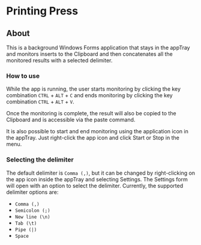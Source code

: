 # Printing Press

## About
This is a background Windows Forms application that stays in the appTray and monitors inserts to the Clipboard and then concatenates all the monitored results with a selected delimiter. 

### How to use
While the app is running, the user starts monitoring by clicking the key combination `CTRL` + `ALT` + `C` and ends monitoring by clicking the key combination `CTRL` + `ALT` + `V`.

Once the monitoring is complete, the result will also be copied to the Clipboard and is accessible via the paste command.

It is also possible to start and end monitoring using the application icon in the appTray. Just right-click the app icon and click Start or Stop in the menu.

### Selecting the delimiter
The default delimiter is `Comma (,)`, but it can be changed by right-clicking on the app icon inside the appTray and selecting Settings. The Settings form will open with an option to select the delimiter.
Currently, the supported delimiter options are:
* `Comma (,)`
* `Semicolon (;)`
* `New line (\n)`
* `Tab (\t)`
* `Pipe (|)`
* `Space`
